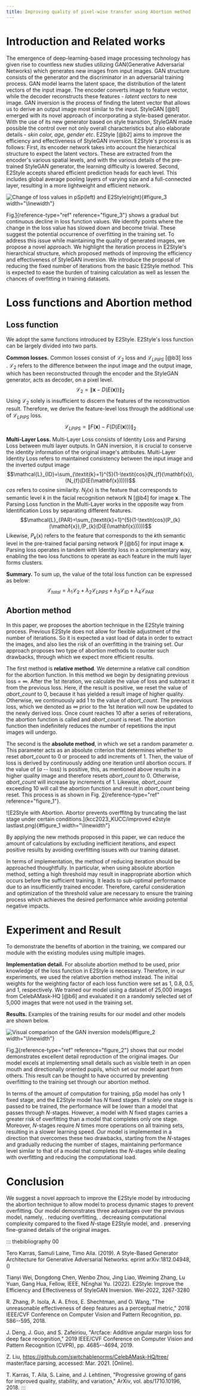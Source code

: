 ```yaml
---
title: Improving quality of pixel-wise transfer using Abortion method
---
```


# Introduction and Related works

The emergence of deep-learning-based image processing technology has
given rise to countless new studies utilizing GAN(Generative Adversarial
Networks) which generates new images from input images. GAN structure
consists of the generator and the discriminator in an adversarial
training process. GAN model learns the latent space, the distribution of
the latent vectors of the input image. The encoder converts image to
feature vector, while the decoder reconstructs these features - *latent
vectors* to new image. GAN inversion is the process of finding the
latent vector that allows us to derive an output image most similar to
the input. StyleGAN [@b1] emerged with its novel approach of
incorporating a style-based generator. With the use of its new generator
based on style transition, StyleGAN made possible the control over not
only overall characteristics but also elaborate details - *skin color,
age, gender etc*. E2Style [@b2] aims to improve the efficiency and
effectiveness of StyleGAN inversion. E2Style's process is as follows:
First, its encoder network takes into account the hierarchical structure
to expect the latent vectors. These are extracted from the encoder's
various spatial levels, and with the various details of the pre-trained
StyleGAN generator, the learning difficulty is lowered. Second, E2Style
accepts shared efficient prediction heads for each level. This includes
global average pooling layers of varying size and a full-connected
layer, resulting in a more lightweight and efficient network.

![Change of loss values in pSp(*left*) and
E2Style(*right*)](kcc2023_KUCC/comparison2.png){#figure_3
width="\\linewidth"}

Fig.[1](#figure_3){reference-type="ref" reference="figure_3"} shows a
gradual but continuous decline in loss function values. We identify
points where the change in the loss value has slowed down and become
trivial. These suggest the potential occurrence of overfitting in the
training set. To address this issue while maintaining the quality of
generated images, we propose a novel approach. We highlight the
iteration process in E2Style's hierarchical structure, which proposed
methods of improving the efficiency and effectiveness of StyleGAN
inversion. We introduce the proposal of reducing the fixed number of
iterations from the basic E2Style method. This is expected to ease the
burden of training calculation as well as lessen the chances of
overfitting in training datasets.

# Loss functions and Abortion method

## Loss function

We adopt the same functions introduced by E2Style. E2Style's loss
function can be largely divided into two parts.

**Common losses.** Common losses consist of $\mathcal{L}_2$ loss and
$\mathcal{L}_{LPIPS}$ [@b3] loss . $\mathcal{L}_2$ refers to the
difference between the input image and the output image, which has been
reconstructed through the encoder and the StyleGAN generator, acts as
decoder, on a pixel level.
$$\mathcal{L}_2=\left\| \mathbf{x} - D(E(\mathbf{x})) \right\|_{2}$$
Using $\mathcal{L}_2$ solely is insufficient to discern the features of
the reconstruction result. Therefore, we derive the feature-level loss
through the additional use of $\mathcal{L}_{LPIPS}$ loss.
$$\mathcal{L}_{LPIPS}=\left\|F(\mathbf{x})-F(D(E(\mathbf{x})))\right\|_{2}$$

**Multi-Layer Loss.** Multi-Layer Loss consists of Identity Loss and
Parsing Loss between multi layer outputs. In GAN inversion, it is
crucial to conserve the identity information of the original image's
attributes. Multi-Layer Identity Loss refers to maintained consistency
between the input image and the inverted output image
$$\mathcal{L}_{ID}=\sum_{\textit{k}=1}^{5}(1-\textit{cos}(N_{f}(\mathbf{x}),(N_{f}(D(E(\mathbf{x})))))$$
$cos$ refers to cosine similarity. $N_f$(x) is the feature that
corresponds to semantic level $k$ in the facial recognition network N
[@b4] for image **x**. The Parsing Loss function in the Multi-Layer
works in the opposite way from Identification Loss by separating
different features.
$$\mathcal{L}_{PAR}=\sum_{\textit{k}=1}^{5}(1-\textit{cos}(P_{k}(\mathbf{x}),(P_{k}(D(E(\mathbf{x})))))$$
Likewise, $P_k$(x) refers to the feature that corresponds to the $k$th
semantic level in the pre-trained facial parsing network P [@b5] for
input image **x**. Parsing loss operates in tandem with Identity loss in
a complementary way, enabling the two loss functions to operate as each
feature in the multi layer forms clusters.

**Summary.** To sum up, the value of the total loss function can be
expressed as below:
$$\mathcal{L}_{total}= \lambda_1\mathcal{L}_{2} + \lambda_2\mathcal{L}_{LPIPS} + \lambda_3\mathcal{L}_{ID} + \lambda_4\mathcal{L}_{PAR}$$

## Abortion method

In this paper, we proposes the abortion technique in the E2Style
training process. Previous E2Style does not allow for flexible
adjustment of the number of iterations. So it is expected a vast load of
data in order to extract the images, and also lies the risk of an
overfitting in the training set. Our approach proposes two type of
abortion methods to counter such drawbacks, through which we expect more
efficient results.

The first method is **relative method**. We determine a relative call
condition for the abortion function. In this method we begin by
designating previous loss = $\infty$. After the 1st iteration, we
calculate the value of loss and subtract it from the previous loss.
Here, if the result is positive, we reset the value of $abort\_count$ to
0, because it has yielded a result image of higher quality. Otherwise,
we continuously add 1 to the value of $abort\_count$. The previous loss,
which we denoted as $\infty$ prior to the 1st iteration will now be
updated to the newly derived loss. Once count reaches 10 after a series
of reiterations, the abortion function is called and $abort\_count$ is
reset. The abortion function then indefinitely reduces the number of
repetitions the input images will undergo.

The second is the **absolute method**, in which we set a random
parameter $a$. This parameter acts as an absolute criterion that
determines whether to reset $abort\_count$ to 0 or proceed to add
increments of 1. Then, the value of loss is derived by continuously
adding one iteration until abortion occurs. If the value of ($a$ --
loss) is positive, this, as mentioned above results in a higher quality
image and therefore resets $abort\_count$ to 0. Otherwise,
$abort\_count$ will increase by increments of 1. Likewise,
$abort\_count$ exceeding 10 will call the abortion function and result
in $abort\_count$ being reset. This process is as shown in
Fig. [2](#figure_1){reference-type="ref" reference="figure_1"}.

![E2Style with Abortion. Abortor prevents overffitng by truncating the
last stage under certain
conditions.](kcc2023_KUCC/improved e2style lastlast.png){#figure_1
width="\\linewidth"}

By applying the new methods proposed in this paper, we can reduce the
amount of calculations by excluding inefficient iterations, and expect
positive results by avoiding overfitting issues with our training
dataset.

In terms of implementation, the method of reducing iteration should be
approached thoughtfully. In particular, when using absolute abortion
method, setting a high threshold may result in inappropriate abortion
which occurs before the sufficient training. It leads to sub-optimal
performance due to an insufficiently trained encoder. Therefore, careful
consideration and optimization of the threshold value are necessary to
ensure the training process which achieves the desired performance while
avoiding potential negative impacts.

# Experiment and Result

To demonstrate the benefits of abortion in the training, we compared our
module with the existing modules using multiple images.

**Implementation detail.** For absolute abortion method to be used,
prior knowledge of the loss function in E2Style is necessary. Therefore,
in our experiments, we used the relative abortion method instead. The
initial weights for the weighting factor of each loss function were set
as 1, 0.8, 0.5, and 1, respectively. We trained our model using a
dataset of 25,000 images from CelebAMask-HQ [@b6] and evaluated it on a
randomly selected set of 5,000 images that were not used in the training
set.

**Results.** Examples of the training results for our model and other
models are shown below.

![Visual comparison of the GAN inversion
models](kcc2023_KUCC/experiment.png){#figure_2 width="\\linewidth"}

Fig.[3](#figure_2){reference-type="ref" reference="figure_2"} shows that
our model demonstrates excellent detail reproduction of the original
images. Our model excels at implementing small details such as visible
teeth in an open mouth and directionally oriented pupils, which set our
model apart from others. This result can be thought to have occurred by
preventing overfitting to the training set through our abortion method.

In terms of the amount of computation for training, pSp model has only
$1$ fixed stage, and the E2Style model has $N$ fixed stages. If solely
one stage is passed to be trained, the performance will be lower than a
model that passes through $N$-stages. However, a model with $N$ fixed
stages carries a greater risk of overfitting than a model that completes
only one stage. Moreover, $N$-stages require $N$ times more operations
on all training sets, resulting in a slower learning speed. Our model is
implemented in a direction that overcomes these two drawbacks, starting
from the $N$-stages and gradually reducing the number of stages,
maintaining performance level similar to that of a model that completes
the $N$-stages while dealing with overfitting and reducing the
computational load.

# Conclusion

We suggest a novel approach to improve the E2Style model by introducing
the abortion technique to allow model to process dynamic stages to
prevent overfitting. Our model demonstrates three advantages over the
previous model, namely, . reducing overfitting, . decreasing
computational complexity compared to the fixed $N$-stage E2Style model,
and . preserving fine-grained details of the original images.

::: thebibliography
00

Tero Karras, Samuli Laine, Timo Aila. (2019). A Style-Based Generator
Architecture for Generative Adversarial Networks. eprint
arXiv:1812.04948, ()

Tianyi Wei, Dongdong Chen, Wenbo Zhou, Jing Liao, Weiming Zhang, Lu
Yuan, Gang Hua, Fellow, IEEE, NEnghai Yu. (2022). E2Style: Improve the
Efficiency and Effectiveness of StyleGAN Inversion. Wei-2022, 3267-3280

R. Zhang, P. Isola, A. A. Efros, E. Shechtman, and O. Wang, "The
unreasonable effectiveness of deep features as a perceptual metric,"
2018 IEEE/CVF Conference on Computer Vision and Pattern Recognition, pp.
586--595, 2018.

J. Deng, J. Guo, and S. Zafeiriou, "Arcface: Additive angular margin
loss for deep face recognition," 2019 IEEE/CVF Conference on Computer
Vision and Pattern Recognition (CVPR), pp. 4685--4694, 2019.

Z. Liu, https://github.com/switchablenorms/CelebAMask-HQ/tree/
master/face parsing, accessed: Mar. 2021. \[Online\].

T. Karras, T. Aila, S. Laine, and J. Lehtinen, "Progressive growing of
gans for improved quality, stability, and variation," ArXiv, vol.
abs/1710.10196, 2018.
:::

